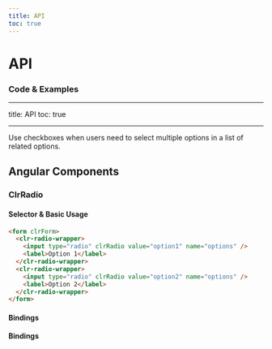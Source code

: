 ```yaml
---
title: API
toc: true
---
```


# API

### Code & Examples

---

title: API
toc: true

---

Use checkboxes when users need to select multiple options in a list of related options.

## Angular Components

### ClrRadio

#### Selector & Basic Usage

```html
<form clrForm>
  <clr-radio-wrapper>
    <input type="radio" clrRadio value="option1" name="options" />
    <label>Option 1</label>
  </clr-radio-wrapper>
  <clr-radio-wrapper>
    <input type="radio" clrRadio value="option2" name="options" />
    <label>Option 2</label>
  </clr-radio-wrapper>
</form>
```

#### Bindings

#### Bindings

<DocComponentApi component="ClrRadio" item="bindings" />
<DocComponentApi component="ClrFormCommon" item="bindings" />
